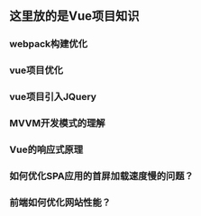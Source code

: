 ## 这里放的是Vue项目知识

### webpack构建优化

### vue项目优化

### vue项目引入JQuery

### MVVM开发模式的理解

### Vue的响应式原理

### 如何优化SPA应用的首屏加载速度慢的问题？

### 前端如何优化网站性能？